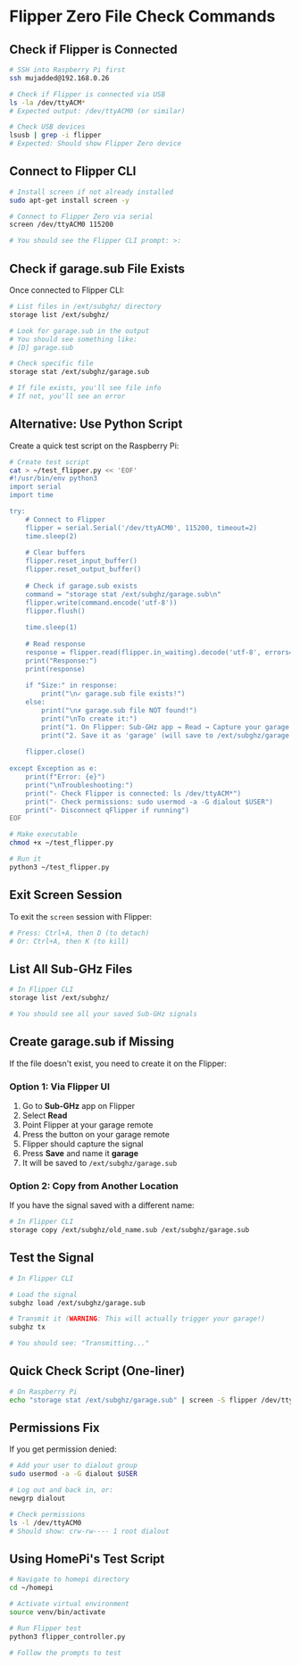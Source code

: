 # Flipper Zero File Check Commands

## Check if Flipper is Connected

```bash
# SSH into Raspberry Pi first
ssh mujadded@192.168.0.26

# Check if Flipper is connected via USB
ls -la /dev/ttyACM*
# Expected output: /dev/ttyACM0 (or similar)

# Check USB devices
lsusb | grep -i flipper
# Expected: Should show Flipper Zero device
```

## Connect to Flipper CLI

```bash
# Install screen if not already installed
sudo apt-get install screen -y

# Connect to Flipper Zero via serial
screen /dev/ttyACM0 115200

# You should see the Flipper CLI prompt: >:
```

## Check if garage.sub File Exists

Once connected to Flipper CLI:

```bash
# List files in /ext/subghz/ directory
storage list /ext/subghz/

# Look for garage.sub in the output
# You should see something like:
# [D] garage.sub

# Check specific file
storage stat /ext/subghz/garage.sub

# If file exists, you'll see file info
# If not, you'll see an error
```

## Alternative: Use Python Script

Create a quick test script on the Raspberry Pi:

```bash
# Create test script
cat > ~/test_flipper.py << 'EOF'
#!/usr/bin/env python3
import serial
import time

try:
    # Connect to Flipper
    flipper = serial.Serial('/dev/ttyACM0', 115200, timeout=2)
    time.sleep(2)
    
    # Clear buffers
    flipper.reset_input_buffer()
    flipper.reset_output_buffer()
    
    # Check if garage.sub exists
    command = "storage stat /ext/subghz/garage.sub\n"
    flipper.write(command.encode('utf-8'))
    flipper.flush()
    
    time.sleep(1)
    
    # Read response
    response = flipper.read(flipper.in_waiting).decode('utf-8', errors='ignore')
    print("Response:")
    print(response)
    
    if "Size:" in response:
        print("\n✓ garage.sub file exists!")
    else:
        print("\n✗ garage.sub file NOT found!")
        print("\nTo create it:")
        print("1. On Flipper: Sub-GHz app → Read → Capture your garage signal")
        print("2. Save it as 'garage' (will save to /ext/subghz/garage.sub)")
    
    flipper.close()
    
except Exception as e:
    print(f"Error: {e}")
    print("\nTroubleshooting:")
    print("- Check Flipper is connected: ls /dev/ttyACM*")
    print("- Check permissions: sudo usermod -a -G dialout $USER")
    print("- Disconnect qFlipper if running")
EOF

# Make executable
chmod +x ~/test_flipper.py

# Run it
python3 ~/test_flipper.py
```

## Exit Screen Session

To exit the `screen` session with Flipper:

```bash
# Press: Ctrl+A, then D (to detach)
# Or: Ctrl+A, then K (to kill)
```

## List All Sub-GHz Files

```bash
# In Flipper CLI
storage list /ext/subghz/

# You should see all your saved Sub-GHz signals
```

## Create garage.sub if Missing

If the file doesn't exist, you need to create it on the Flipper:

### Option 1: Via Flipper UI
1. Go to **Sub-GHz** app on Flipper
2. Select **Read**
3. Point Flipper at your garage remote
4. Press the button on your garage remote
5. Flipper should capture the signal
6. Press **Save** and name it **garage**
7. It will be saved to `/ext/subghz/garage.sub`

### Option 2: Copy from Another Location
If you have the signal saved with a different name:

```bash
# In Flipper CLI
storage copy /ext/subghz/old_name.sub /ext/subghz/garage.sub
```

## Test the Signal

```bash
# In Flipper CLI

# Load the signal
subghz load /ext/subghz/garage.sub

# Transmit it (WARNING: This will actually trigger your garage!)
subghz tx

# You should see: "Transmitting..."
```

## Quick Check Script (One-liner)

```bash
# On Raspberry Pi
echo "storage stat /ext/subghz/garage.sub" | screen -S flipper /dev/ttyACM0 115200
```

## Permissions Fix

If you get permission denied:

```bash
# Add your user to dialout group
sudo usermod -a -G dialout $USER

# Log out and back in, or:
newgrp dialout

# Check permissions
ls -l /dev/ttyACM0
# Should show: crw-rw---- 1 root dialout
```

## Using HomePi's Test Script

```bash
# Navigate to homepi directory
cd ~/homepi

# Activate virtual environment
source venv/bin/activate

# Run Flipper test
python3 flipper_controller.py

# Follow the prompts to test
```


